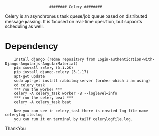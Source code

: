                         ######## Celery ########
   
   Celery is an asynchronous task queue/job queue based on distributed message passing. 
   It is focused on real-time operation, but supports scheduling as well.
   
   # Dependency
        Install django (redme repository from Login-authentication-with-Django-Angularjs-AngularMaterial)
        pip install celery (3.1.25)
        pip install django-celery (3.1.17)
        apt-get update
        sudo apt-get install rabbitmq-server (broker which i am using)
        cd celery_task
        *** run the worker ***
        celery -A celery_task worker -B --loglevel=info
        *** run the celery beat ***
        celery -A celery_task beat
        
        Now you can see in celery_task there is created log file name celerylogfile.log
        you can run it on terminal by tailf celerylogfile.log.
        
  ThankYou,

